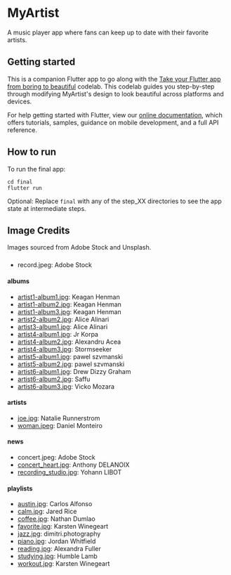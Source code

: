 # MyArtist

A music player app where fans can keep up to date with their favorite artists.

## Getting started

This is a companion Flutter app to go along with the [Take your Flutter
app from boring to beautiful](#) codelab. This codelab guides you
step-by-step through modifying MyArtist's design to look beautiful across
platforms and devices.

For help getting started with Flutter, view our
[online documentation](https://flutter.dev/docs), which offers tutorials,
samples, guidance on mobile development, and a full API reference.

## How to run

To run the final app:

```
cd final
flutter run
```
Optional: Replace `final` with any of the step_XX directories to see the
app state at intermediate steps. 

## Image Credits

Images sourced from Adobe Stock and Unsplash. 

###
- record.jpeg: Adobe Stock

#### albums
- [artist1-album1.jpg](https://unsplash.com/photos/f0WoQluZ8XI): Keagan Henman
- [artist1-album2.jpg](https://unsplash.com/photos/6etHcucBiRg): Keagan Henman
- [artist1-album3.jpg](https://unsplash.com/photos/qS7H4QV18Y4): Keagan Henman
- [artist2-album2.jpg](https://unsplash.com/photos/MS371wlcGPo): Alice Alinari 
- [artist3-album1.jpg](https://unsplash.com/photos/apYiDRNa-pY): Alice Alinari
- [artist4-album1.jpg](https://unsplash.com/photos/ZWDg7v2FPWE): Jr Korpa
- [artist4-album2.jpg](https://unsplash.com/photos/RQgKM1h2agA): Alexandru Acea
- [artist4-album3.jpg](https://unsplash.com/photos/rX12B5uX7QM): 
Stormseeker
- [artist5-album1.jpg](https://unsplash.com/photos/2FLzsOu-7Do): pawel szvmanski
- [artist5-album2.jpg](https://unsplash.com/photos/Q4LxHmaygHA): pawel szvmanski
- [artist6-album1.jpg](https://unsplash.com/photos/cTKGZJTMJQU): Drew Dizzy Graham
- [artist6-album2.jpg](https://unsplash.com/photos/Qsw_e4EDTF0): Saffu
- [artist6-album3.jpg](https://unsplash.com/photos/m82uh_vamhg): Vicko Mozara

#### artists
- [joe.jpg](https://unsplash.com/photos/k7UKO-tT5QU): Natalie Runnerstrom
- [woman.jpeg](https://unsplash.com/photos/w8wpFqiMpW8): Daniel Monteiro

#### news
- concert.jpeg: Adobe Stock
- [concert_heart.jpg](https://unsplash.com/photos/hzgs56Ze49s): Anthony DELANOIX
- [recording_studio.jpg](https://unsplash.com/photos/CbOGmLA46JI): Yohann LIBOT

#### playlists
- [austin.jpg](https://unsplash.com/photos/AlBgcDfDG_s): Carlos Alfonso
- [calm.jpg](https://unsplash.com/photos/NTyBbu66_SI): Jared Rice
- [coffee.jpg](https://unsplash.com/photos/XOhI_kW_TaM): Nathan Dumlao
- [favorite.jpg](https://unsplash.com/photos/60GsdOMRFGc): Karsten Winegeart
- [jazz.jpg](https://unsplash.com/photos/BY_KyTwTKq4): dimitri.photography
- [piano.jpg](https://unsplash.com/photos/BhfE1IgcsA8): Jordan Whitfield
- [reading.jpg](https://unsplash.com/photos/wkgv7I2VTzM): Alexandra Fuller
- [studying.jpg](https://unsplash.com/photos/-moT-Deiw1M): Humble Lamb
- [workout.jpg](https://unsplash.com/photos/CnEEF5eJemQ): Karsten Winegeart